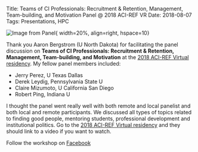 Title: Teams of CI Professionals: Recruitment & Retention, Management, Team-building, and Motivation Panel @ 2018 ACI-REF VR
Date: 2018-08-07
Tags: Presentations, HPC

![Image from Panel](//colbrydi.github.io/images/Audience.jpg){ width=20%, align=right, hspace=10}

Thank you Aaron Bergstrom (U North Dakota) for facilitating the panel discussion on **Teams of CI Professionals: Recruitment & Retention, Management, Team-building, and Motivation** at the [2018 ACI-REF Virtual residency](http://www.oscer.ou.edu/acirefvirtres2018.php). My fellow panel members included:

- Jerry Perez, U Texas Dallas
- Derek Leydig, Pennsylvania State U
- Claire Mizumoto, U California San Diego
- Robert Ping, Indiana U

I thought the panel went really well with both remote and local panelist and both local and remote participants. We discussed all types of topics related to finding good people, mentoring students, professional development and institutional politics.  Go to the  [2018 ACI-REF Virtual residency](http://www.oscer.ou.edu/acirefvirtres2018.php) and they should link to a video if you want to watch.

Follow the workshop on [Facebook](https://www.facebook.com/OUHPC/)
